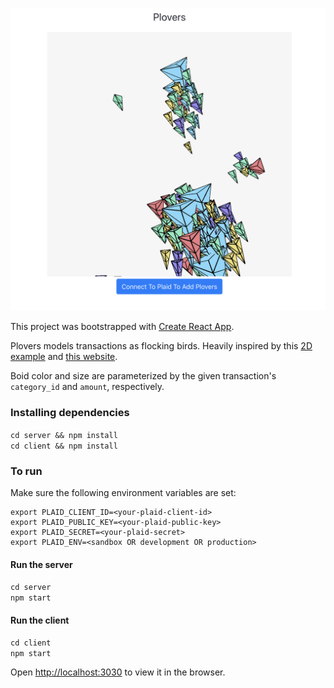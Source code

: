 ![plovers-image](https://github.com/jwoogerd/plovers/blob/master/plovers.png)

This project was bootstrapped with [Create React App](https://github.com/facebook/create-react-app).

Plovers models transactions as flocking birds. Heavily inspired by 
this [2D example](https://p5js.org/examples/simulate-flocking.html) and
[this website](http://www.red3d.com/cwr/boids/).

Boid color and size are parameterized by the given transaction's `category_id` and `amount`, respectively.

### Installing dependencies

`cd server && npm install`   
`cd client && npm install`

### To run

Make sure the following environment variables are set:

```
export PLAID_CLIENT_ID=<your-plaid-client-id>
export PLAID_PUBLIC_KEY=<your-plaid-public-key>
export PLAID_SECRET=<your-plaid-secret>
export PLAID_ENV=<sandbox OR development OR production>
```

#### Run the server
`cd server`   
`npm start`

#### Run the client
`cd client`   
`npm start`

Open [http://localhost:3030](http://localhost:3030) to view it in the browser.
